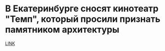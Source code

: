 # В Екатеринбурге сносят кинотеатр "Темп", который просили признать памятником архитектуры



[LINK](https://varlamov.ru/2842761.html)